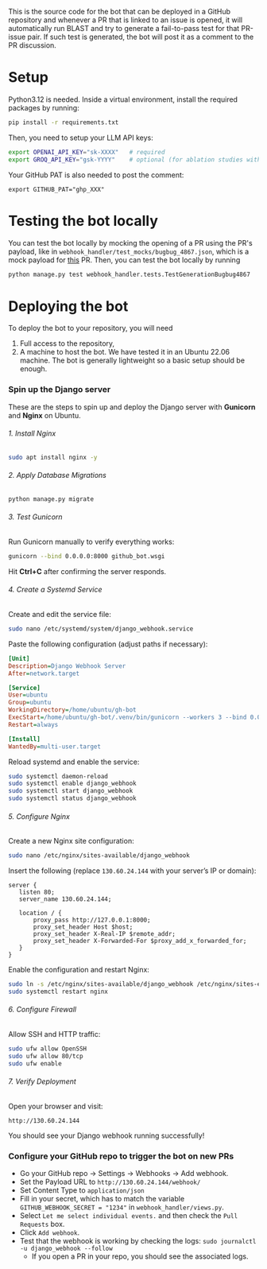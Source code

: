 This is the source code for the bot that can be deployed in a GitHub repository and whenever a PR that is linked to an issue is opened, it will automatically run BLAST and try to generate a fail-to-pass test for that PR-issue pair. If such test is generated, the bot will post it as a comment to the PR discussion.

# Setup
Python3.12 is needed. Inside a virtual environment, install the required packages by running:
```sh
pip install -r requirements.txt
```

Then, you need to setup your LLM API keys:
```sh
export OPENAI_API_KEY="sk-XXXX"   # required
export GROQ_API_KEY="gsk-YYYY"    # optional (for ablation studies with LLaMA/DeepSeek)
```

Your GitHub PAT is also needed to post the comment:
```
export GITHUB_PAT="ghp_XXX"
```


# Testing the bot locally
You can test the bot locally by mocking the opening of a PR using the PR's payload, like in `webhook_handler/test_mocks/bugbug_4867.json`, which is a mock payload for [this](https://github.com/mozilla/bugbug/pull/4867) PR. Then, you can test the bot locally by running

```sh
python manage.py test webhook_handler.tests.TestGenerationBugbug4867
```

# Deploying the bot
To deploy the bot to your repository, you will need
1. Full access to the repository,
2. A machine to host the bot. We have tested it in an Ubuntu 22.06 machine. The bot is generally lightweight so a basic setup should be enough.

### Spin up the Django server

These are the steps to spin up and deploy the Django server with **Gunicorn** and **Nginx** on Ubuntu.

###### 1. Install Nginx
```sh
sudo apt install nginx -y
```

###### 2. Apply Database Migrations
```sh
python manage.py migrate
```

###### 3. Test Gunicorn
Run Gunicorn manually to verify everything works:

```sh
gunicorn --bind 0.0.0.0:8000 github_bot.wsgi
```

Hit **Ctrl+C** after confirming the server responds.


###### 4. Create a Systemd Service
Create and edit the service file:

```sh
sudo nano /etc/systemd/system/django_webhook.service
```

Paste the following configuration (adjust paths if necessary):

```ini
[Unit]
Description=Django Webhook Server
After=network.target

[Service]
User=ubuntu
Group=ubuntu
WorkingDirectory=/home/ubuntu/gh-bot
ExecStart=/home/ubuntu/gh-bot/.venv/bin/gunicorn --workers 3 --bind 0.0.0.0:8000 github_bot.wsgi
Restart=always

[Install]
WantedBy=multi-user.target
```

Reload systemd and enable the service:

```sh
sudo systemctl daemon-reload
sudo systemctl enable django_webhook
sudo systemctl start django_webhook
sudo systemctl status django_webhook
```

###### 5. Configure Nginx
Create a new Nginx site configuration:

```sh
sudo nano /etc/nginx/sites-available/django_webhook
```

Insert the following (replace `130.60.24.144` with your server’s IP or domain):

```nginx
server {
   listen 80;
   server_name 130.60.24.144;

   location / {
       proxy_pass http://127.0.0.1:8000;
       proxy_set_header Host $host;
       proxy_set_header X-Real-IP $remote_addr;
       proxy_set_header X-Forwarded-For $proxy_add_x_forwarded_for;
   }
}
```

Enable the configuration and restart Nginx:

```sh
sudo ln -s /etc/nginx/sites-available/django_webhook /etc/nginx/sites-enabled/
sudo systemctl restart nginx
```


###### 6. Configure Firewall
Allow SSH and HTTP traffic:

```sh
sudo ufw allow OpenSSH
sudo ufw allow 80/tcp
sudo ufw enable
```


###### 7. Verify Deployment
Open your browser and visit:

```
http://130.60.24.144
```

You should see your Django webhook running successfully!


### Configure your GitHub repo to trigger the bot on new PRs
- Go your GitHub repo → Settings → Webhooks → Add webhook.
- Set the Payload URL to `http://130.60.24.144/webhook/`
- Set Content Type to `application/json`
- Fill in your secret, which has to match the variable `GITHUB_WEBHOOK_SECRET = "1234"` in `webhook_handler/views.py`.
- Select `Let me select individual events.` and then check the `Pull Requests` box.
- Click `Add webhook`.
- Test that the webhook is working by checking the logs: `sudo journalctl -u django_webhook --follow`
    - If you open a PR in your repo, you should see the associated logs.